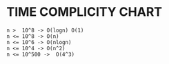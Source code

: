 # TIME COMPLICITY CHART
    n >  10^8 -> O(logn) O(1)
    n <= 10^8 -> O(n)
    n <= 10^6 -> O(nlogn)
    n <= 10^4 -> O(n^2)
    n <= 10^500 ->  O(4^3)
